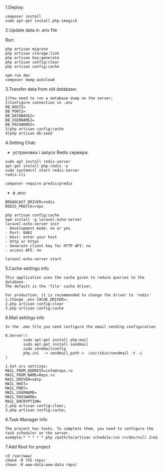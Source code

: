 1.Deploy:

```$xslt
composer install
sudo apt-get install php-imagick
```
2.Update data in .env file

Run:
```
php artisan migrate
php artisan storage:link
php artisan key:generate
php artisan config:clear
php artisan config:cache

npm run dev
composer dump-autoload
```

3.Transfer data from old database:
```
1)You need to run a database dump on the server;
2)Configure connection in .env
DB_HOST2=
DB_PORT2=
DB_DATABASE2=
DB_USERNAME2=
DB_PASSWORD2=
3)php artisan config:cache
4)php artisan db:seed
```

4.Setting Chat:
- устрановка і запуск Redis сервера:
```
sudo apt install redis-server
apt-get install php-redis -y
sudo systemctl start redis-server
redis-cli
```
```
composer require predis/predis
```

- в .env: 
```
BROADCAST_DRIVER=redis
REDIS_PREFIX=reps
```
```
php artisan config:cache
npm install -g laravel-echo-server
laravel-echo-server init
- Development mode: no or yes
- Port: 6001
- Host: enter your host
- http or https
- Generate client key for HTTP API: no
- access API: no

laravel-echo-server start
```
5.Cache settings info
```
This application uses the cache given to reduce queries to the database.
The default is the 'file' cache driver.
```
```
For production, it is recommended to change the driver to 'redis'
1.Change .env CACHE_DRIVER=;
2.php artisan config:clear
3.php artisan config:cache
```
6.Mail settings info
```
In the .emn file you need configure the email sending configuration
```
```
0.Server:(
        sudo apt-get install php-mail
        sudo apt-get install sendmail
        sudo sendmailconfig
        php.ini  -> sendmail_path =  /usr/sbin/sendmail -t -i
)

1.Set urs settings:
MAIL_FROM_ADDRESS=info@reps.ru
MAIL_FROM_NAME=Reps.ru
MAIL_DRIVER=smtp
MAIL_HOST=
MAIL_PORT=
MAIL_USERNAME=
MAIL_PASSWORD=
MAIL_ENCRYPTION=
2.php artisan config:clear;
3.php artisan config:cache;
```

6.Task Manager info
```
The project has tasks. To complete them, you need to configure the task scheduler on the server.
exemple:* * * * * php /path/to/artisan schedule:run >>/dev/null 2>&1
```

7.Add Root for project
```
cd /var/www/
chmod -R 755 reps/
chown -R www-data:www-data reps/
```
